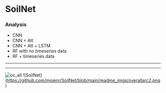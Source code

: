 # SoilNet


<!-- ## Experiments

| USE_SA | USE_LSTM | USE_SRTM | OC_MAX | **RUN NAME** |
|  :---:  |  :---:   |  :---:   |  :---:   |    :---:    |
|   ✅   |    ❌   |    ✅    |   87   |      RUN_D_2023_05_04_T_13_27_Moien        |
|   ✅   |    ❌   |    ✅    |   87   |      RUN_D_2023_05_08_T_14_17_Nafiseh  |
|        |          |          |        |              |
|        |          |          |        |              |
|        |          |          |        |              |
|        |          |          |        |              |
|        |          |          |        |              |
|        |          |          |        |              |
|        |          |          |        |              |
|        |          |          |        |              | -->







<!-- ### MODEL
- ~~Add Spatial Attention Module~~
- ~~FCNN + Regressor~~
- ~~FCNN + SA + Regressor~~
- ~~LSTM~~
 -->
<!-- ### DATASET
- ~~Add TerraClimate Dataset~~
- ~~Update the ClimateInformation.js (in processing)~~
- ~~Write SRTM + Slope dataset donwlaoder~~ -->

### Analysis
- CNN
- CNN + Att 
- CNN + Att + LSTM
- RF with no timeseries data
- RF + timeseries data

---
<!-- ![oc_germany](https://github.com/moienr/SoilNet/blob/da789f2bf2f2df5dacca6b44ea2be63ed516e54f/dataset/oc_histogram.png) -->
---
![oc_all](https://github.com/moienr/SoilNet/blob/d0255c1ce411e631265daf311f1ca0d68b7b0412/readme_imgs/overallarc2.png)
![SoilNet] (https://github.com/moienr/SoilNet/blob/main/readme_imgs/overallarc2.png)

